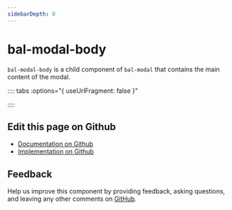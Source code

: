 ```yaml
---
sidebarDepth: 0
---
```



# bal-modal-body

`bal-modal-body` is a child component of `bal-modal` that contains the main content of the modal.





<!-- docs:child of bal-modal -->

:::: tabs :options="{ useUrlFragment: false }"


::::

## Edit this page on Github

* [Documentation on Github](https://github.com/baloise/design-system/blob/master/docs/src/components/components/bal-modal-body.md)
* [Implementation on Github](https://github.com/baloise/design-system/blob/master/packages/components/src/components/bal-modal-body)

## Feedback

Help us improve this component by providing feedback, asking questions, and leaving any other comments on [GitHub](https://github.com/baloise/design-system/issues/new).

